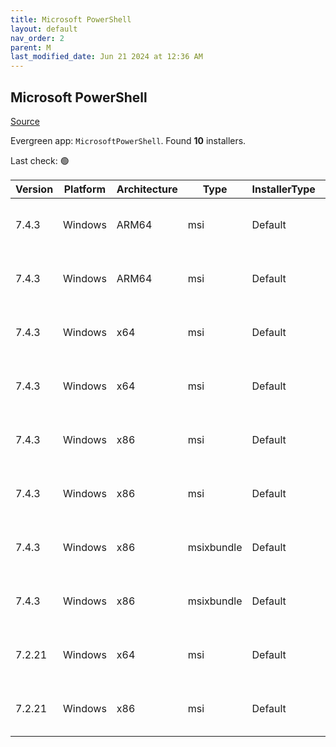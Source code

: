 ```yaml
---
title: Microsoft PowerShell
layout: default
nav_order: 2
parent: M
last_modified_date: Jun 21 2024 at 12:36 AM
---
```


## Microsoft PowerShell

[Source](https://docs.microsoft.com/powershell/)

Evergreen app: `MicrosoftPowerShell`. Found **10** installers.

Last check: 🟢

| Version | Platform | Architecture | Type       | InstallerType | Date      | Size      | URI                                                                                                                                                                                                    | Release |
| ------- | -------- | ------------ | ---------- | ------------- | --------- | --------- | ------------------------------------------------------------------------------------------------------------------------------------------------------------------------------------------------------ | ------- |
| 7.4.3   | Windows  | ARM64        | msi        | Default       | 18/6/2024 | 103714816 | [https://github.com/PowerShell/PowerShell/releases/download/v7.4.3/PowerShell-7.4.3-win-arm64.msi](https://github.com/PowerShell/PowerShell/releases/download/v7.4.3/PowerShell-7.4.3-win-arm64.msi)   | LTS     |
| 7.4.3   | Windows  | ARM64        | msi        | Default       | 18/6/2024 | 103714816 | [https://github.com/PowerShell/PowerShell/releases/download/v7.4.3/PowerShell-7.4.3-win-arm64.msi](https://github.com/PowerShell/PowerShell/releases/download/v7.4.3/PowerShell-7.4.3-win-arm64.msi)   | Stable  |
| 7.4.3   | Windows  | x64          | msi        | Default       | 18/6/2024 | 109010944 | [https://github.com/PowerShell/PowerShell/releases/download/v7.4.3/PowerShell-7.4.3-win-x64.msi](https://github.com/PowerShell/PowerShell/releases/download/v7.4.3/PowerShell-7.4.3-win-x64.msi)       | LTS     |
| 7.4.3   | Windows  | x64          | msi        | Default       | 18/6/2024 | 109010944 | [https://github.com/PowerShell/PowerShell/releases/download/v7.4.3/PowerShell-7.4.3-win-x64.msi](https://github.com/PowerShell/PowerShell/releases/download/v7.4.3/PowerShell-7.4.3-win-x64.msi)       | Stable  |
| 7.4.3   | Windows  | x86          | msi        | Default       | 18/6/2024 | 100564992 | [https://github.com/PowerShell/PowerShell/releases/download/v7.4.3/PowerShell-7.4.3-win-x86.msi](https://github.com/PowerShell/PowerShell/releases/download/v7.4.3/PowerShell-7.4.3-win-x86.msi)       | LTS     |
| 7.4.3   | Windows  | x86          | msi        | Default       | 18/6/2024 | 100564992 | [https://github.com/PowerShell/PowerShell/releases/download/v7.4.3/PowerShell-7.4.3-win-x86.msi](https://github.com/PowerShell/PowerShell/releases/download/v7.4.3/PowerShell-7.4.3-win-x86.msi)       | Stable  |
| 7.4.3   | Windows  | x86          | msixbundle | Default       | 18/6/2024 | 324093332 | [https://github.com/PowerShell/PowerShell/releases/download/v7.4.3/PowerShell-7.4.3-Win.msixbundle](https://github.com/PowerShell/PowerShell/releases/download/v7.4.3/PowerShell-7.4.3-Win.msixbundle) | LTS     |
| 7.4.3   | Windows  | x86          | msixbundle | Default       | 18/6/2024 | 324093332 | [https://github.com/PowerShell/PowerShell/releases/download/v7.4.3/PowerShell-7.4.3-Win.msixbundle](https://github.com/PowerShell/PowerShell/releases/download/v7.4.3/PowerShell-7.4.3-Win.msixbundle) | Stable  |
| 7.2.21  | Windows  | x64          | msi        | Default       | 18/6/2024 | 105873408 | [https://github.com/PowerShell/PowerShell/releases/download/v7.2.21/PowerShell-7.2.21-win-x64.msi](https://github.com/PowerShell/PowerShell/releases/download/v7.2.21/PowerShell-7.2.21-win-x64.msi)   | LTS     |
| 7.2.21  | Windows  | x86          | msi        | Default       | 18/6/2024 | 96886784  | [https://github.com/PowerShell/PowerShell/releases/download/v7.2.21/PowerShell-7.2.21-win-x86.msi](https://github.com/PowerShell/PowerShell/releases/download/v7.2.21/PowerShell-7.2.21-win-x86.msi)   | LTS     |
